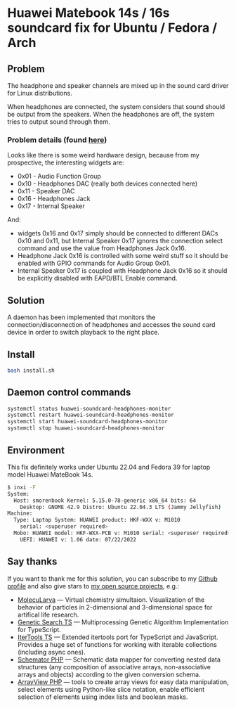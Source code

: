 # Huawei Matebook 14s / 16s soundcard fix for Ubuntu / Fedora / Arch

## Problem

The headphone and speaker channels are mixed up in the sound card driver for Linux distributions.

When headphones are connected, the system considers that sound should be output from the speakers. When the headphones are off, the system tries to output sound through them.

### Problem details (found [here](https://github.com/thesofproject/linux/issues/3350#issuecomment-1301070327))

Looks like there is some weird hardware design, because from my prospective, the interesting widgets are:
* 0x01 - Audio Function Group
* 0x10 - Headphones DAC (really both devices connected here)
* 0x11 - Speaker DAC
* 0x16 - Headphones Jack
* 0x17 - Internal Speaker

And:

* widgets 0x16 and 0x17 simply should be connected to different DACs 0x10 and 0x11, but Internal Speaker 0x17 ignores the connection select command and use the value from Headphones Jack 0x16.
* Headphone Jack 0x16 is controlled with some weird stuff so it should be enabled with GPIO commands for Audio Group 0x01.
* Internal Speaker 0x17 is coupled with Headphone Jack 0x16 so it should be explicitly disabled with EAPD/BTL Enable command.

## Solution

A daemon has been implemented that monitors the connection/disconnection of headphones and accesses the sound card device in order to switch playback to the right place.

## Install

```bash
bash install.sh
```

## Daemon control commands
```bash
systemctl status huawei-soundcard-headphones-monitor
systemctl restart huawei-soundcard-headphones-monitor
systemctl start huawei-soundcard-headphones-monitor
systemctl stop huawei-soundcard-headphones-monitor
```

## Environment

This fix definitely works under Ubuntu 22.04 and Fedora 39 for laptop model Huawei MateBook 14s.

```bash
$ inxi -F
System:
  Host: smorenbook Kernel: 5.15.0-78-generic x86_64 bits: 64
    Desktop: GNOME 42.9 Distro: Ubuntu 22.04.3 LTS (Jammy Jellyfish)
Machine:
  Type: Laptop System: HUAWEI product: HKF-WXX v: M1010
    serial: <superuser required>
  Mobo: HUAWEI model: HKF-WXX-PCB v: M1010 serial: <superuser required>
    UEFI: HUAWEI v: 1.06 date: 07/22/2022
```

## Say thanks

If you want to thank me for this solution, you can subscribe to my [Github profile](https://github.com/Smoren) and also give stars to [my open source projects](https://github.com/Smoren?tab=repositories&q=&type=public&language=&sort=stargazers), e.g.:
* [MolecuLarva](https://github.com/Smoren/molecular-ts) — Virtual chemistry simultaion. Visualization of the behavior of particles in 2-dimensional and 3-dimensional space for artifical life research.
* [Genetic Search TS](https://github.com/Smoren/genetic-search-ts) — Multiprocessing Genetic Algorithm Implementation for TypeScript.
* [IterTools TS](https://github.com/Smoren/itertools-ts) — Extended itertools port for TypeScript and JavaScript. Provides a huge set of functions for working with iterable collections (including async ones).
* [Schemator PHP](https://github.com/Smoren/schemator-php) — Schematic data mapper for converting nested data structures (any composition of associative arrays, non-associative arrays and objects) according to the given conversion schema.
* [ArrayView PHP](https://github.com/Smoren/array-view-php) — tools to create array views for easy data manipulation, select elements using Python-like slice notation, enable efficient selection of elements using index lists and boolean masks.
